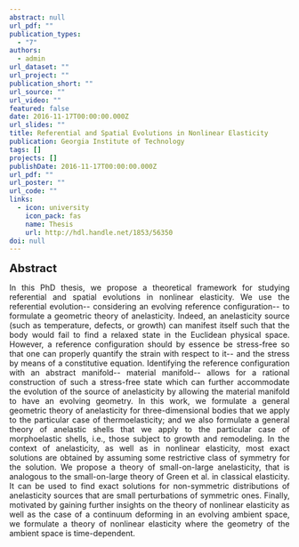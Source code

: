 ```yaml
---
abstract: null
url_pdf: ""
publication_types:
  - "7"
authors:
  - admin
url_dataset: ""
url_project: ""
publication_short: ""
url_source: ""
url_video: ""
featured: false
date: 2016-11-17T00:00:00.000Z
url_slides: ""
title: Referential and Spatial Evolutions in Nonlinear Elasticity
publication: Georgia Institute of Technology
tags: []
projects: []
publishDate: 2016-11-17T00:00:00.000Z
url_pdf: ""
url_poster: ""
url_code: ""
links:
  - icon: university
    icon_pack: fas
    name: Thesis
    url: http://hdl.handle.net/1853/56350
doi: null
---
```

<big><big><b>Abstract</b></big></big>
<div style="text-align: justify">In this PhD thesis, we propose a theoretical framework for studying referential and spatial evolutions in nonlinear elasticity. We use the referential evolution-- considering an evolving reference configuration-- to formulate a geometric theory of anelasticity. Indeed, an anelasticity source (such as temperature, defects, or growth) can manifest itself such that the body would fail to find a relaxed state in the Euclidean physical space. However, a reference configuration should by essence be stress-free so that one can properly quantify the strain with respect to it-- and the stress by means of a constitutive equation. Identifying the reference configuration with an abstract manifold-- material manifold-- allows for a rational construction of such a stress-free state which can further accommodate the evolution of the source of anelasticity by allowing the material manifold to have an evolving geometry. In this work, we formulate a general geometric theory of anelasticity for three-dimensional bodies that we apply to the particular case of thermoelasticity; and we also formulate a general theory of anelastic shells that we apply to the particular case of morphoelastic shells, i.e., those subject to growth and remodeling. In the context of anelasticity, as well as in nonlinear elasticity, most exact solutions are obtained by assuming some restrictive class of symmetry for the solution. We propose a theory of small-on-large anelasticity, that is analogous to the small-on-large theory of Green et al. in classical elasticity. It can be used to find exact solutions for non-symmetric distributions of anelasticity sources that are small perturbations of symmetric ones. Finally, motivated by gaining further insights on the theory of nonlinear elasticity as well as the case of a continuum deforming in an evolving ambient space, we formulate a theory of nonlinear elasticity where the geometry of the ambient space is time-dependent.</div>
